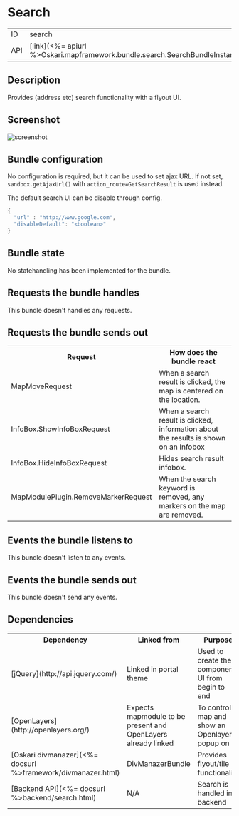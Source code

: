 # Search

<table class="table">
  <tr>
    <td>ID</td><td>search</td>
  </tr>
  <tr>
    <td>API</td><td>[link](<%= apiurl %>Oskari.mapframework.bundle.search.SearchBundleInstance.html)</td>
  </tr>
</table>

## Description

Provides (address etc) search functionality with a flyout UI.

## Screenshot

![screenshot](/images/bundles/search_flyout.png)

## Bundle configuration

No configuration is required, but it can be used to set ajax URL. If not set, `sandbox.getAjaxUrl()` with `action_route=GetSearchResult` is used instead.

The default search UI can be disable through config.

```javascript
{
  "url" : "http://www.google.com",
  "disableDefault": "<boolean>"
}
```

## Bundle state

No statehandling has been implemented for the bundle.

## Requests the bundle handles

This bundle doesn't handles any requests.

## Requests the bundle sends out

<table class="table">
  <tr>
    <th>Request</th><th>How does the bundle react</th>
  </tr>
  <tr>
    <td>MapMoveRequest</td><td>When a search result is clicked, the map is centered on the location.</td>
  </tr>
  <tr>
    <td> InfoBox.ShowInfoBoxRequest </td><td> When a search result is clicked, information about the results is shown on an Infobox</td>
  </tr>
  <tr>
    <td> InfoBox.HideInfoBoxRequest </td><td> Hides search result infobox.</td>
  </tr>
  <tr>
    <td> MapModulePlugin.RemoveMarkerRequest </td><td> When the search keyword is removed, any markers on the map are removed.</td>
  </tr>
</table>

## Events the bundle listens to

This bundle doesn't listen to any events.

## Events the bundle sends out

This bundle doesn't send any events.

## Dependencies

<table class="table">
  <tr>
    <th> Dependency </th><th> Linked from </th><th> Purpose</th>
  </tr>
  <tr>
    <td> [jQuery](http://api.jquery.com/) </td>
    <td> Linked in portal theme </td>
    <td> Used to create the component UI from begin to end</td>
  </tr>
  <tr>
    <td> [OpenLayers](http://openlayers.org/) </td>
    <td> Expects mapmodule to be present and OpenLayers already linked </td>
    <td> To control map and show an Openlayers popup on it</td>
  </tr>
  <tr>
    <td> [Oskari divmanazer](<%= docsurl %>framework/divmanazer.html) </td>
    <td> DivManazerBundle </td>
    <td> Provides flyout/tile functionality</td>
  </tr>
  <tr>
    <td> [Backend API](<%= docsurl %>backend/search.html) </td>
    <td> N/A </td>
    <td> Search is handled in backend</td>
  </tr>
</table>
